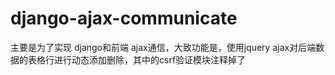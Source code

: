 # django-ajax-communicate
主要是为了实现 django和前端 ajax通信，大致功能是，使用jquery ajax对后端数据的表格行进行动态添加删除，其中的csrf验证模块注释掉了
